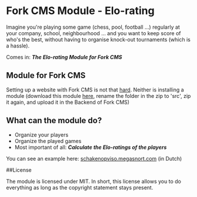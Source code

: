 Fork CMS Module - Elo-rating
==========================


Imagine you're playing some game (chess, pool, football ...) regularly at your company, school, neighbourhood ... and you want to keep score of who's the best, without having to organise knock-out tournaments (which is a hassle).
 
Comes in: ***The Elo-rating Module for Fork CMS***

## Module for Fork CMS
Setting up a website with Fork CMS is not that [hard](http://www.fork-cms.com/community/documentation/detail/installation/index). Neither is installing a module (download this module [here](https://github.com/megasnort/fork-cms-module-elo-rating/archive/master.zip), rename the folder in the zip to 'src', zip it again, and upload it in the Backend of Fork CMS)

## What can the module do?
* Organize your players
* Organize the played games
* Most important of all: ***Calculate the Elo-ratings of the players***

You can see an example here: [schakenopviso.megasnort.com](http://schakenopviso.megasnort.com) (in Dutch)

##License

The module is licensed under MIT. In short, this license allows you to do everything as long as the copyright statement stays present.
